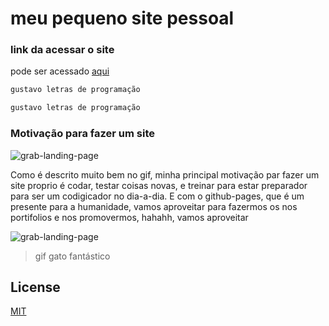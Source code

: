 # meu pequeno site pessoal



### link da acessar o site
pode ser acessado [aqui](https://gustavogarciapereira.github.io/gustavo_pereia.github.io/)


```bash
gustavo letras de programação
```
```zsh
gustavo letras de programação
```

### Motivação para fazer um site
![grab-landing-page](https://media.giphy.com/media/E6jscXfv3AkWQ/giphy.gif)

Como é descrito muito bem no gif, minha principal motivação par fazer um site proprio é codar,
testar coisas novas, e treinar para estar preparador para ser um codigicador no dia-a-dia.
E com o github-pages, que é um presente para a humanidade, vamos aproveitar para fazermos os nos portifolios e nos promovermos, hahahh, vamos aproveitar




![grab-landing-page](https://i.pinimg.com/originals/80/fb/20/80fb20a4778ca8143bc26a8eb78492ee.gif)

>gif gato fantástico

## License
[MIT](https://choosealicense.com/licenses/mit/)




